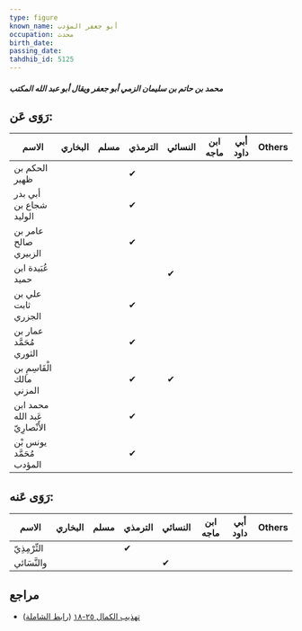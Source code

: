 ```yaml
---
type: figure
known_name: أبو جعفر المؤدب
occupation: محدث
birth_date:
passing_date:
tahdhib_id: 5125
---
```

##### محمد بن حاتم بن سليمان الزمي أبو جعفر ويقال أبو عبد الله المكتب

## رَوَى عَن:
| الاسم                           | البخاري | مسلم | الترمذي | النسائي | ابن ماجه | أبي داود | Others |
| ------------------------------- | ------- | ---- | ------- | ------- | -------- | -------- | ------ |
| الحكم بن ظهير                   |         |      | ✔       |         |          |          |        |
| أبي بدر شجاع بن الوليد          |         |      | ✔       |         |          |          |        |
| عامر بن صالح الزبيري            |         |      | ✔       |         |          |          |        |
| عُبَيدة ابن حميد                |         |      |         | ✔       |          |          |        |
| علي بن ثابت الجزري              |         |      | ✔       |         |          |          |        |
| عمار بن مُحَمَّد الثوري         |         |      | ✔       |         |          |          |        |
| الْقَاسِمِ بن مالك المزني       |         |      | ✔       | ✔       |          |          |        |
| محمد ابن عَبد الله الأَنْصارِيّ |         |      | ✔       |         |          |          |        |
| يونس بْن مُحَمَّد المؤدب        |         |      | ✔       |         |          |          |        |
## رَوَى عَنه:
| الاسم         | البخاري | مسلم | الترمذي | النسائي | ابن ماجه | أبي داود | Others |
| ------------- | ------- | ---- | ------- | ------- | -------- | -------- | ------ |
| التِّرْمِذِيّ |         |      | ✔       |         |          |          |        |
| والنَّسَائي   |         |      |         | ✔       |          |          |        |
## مراجع
- [تهذيب الكمال ٢٥-١٨](obsidian://open?vault=Tahdhib-al-Kamal&file=Figures/٥١٢٥-محمد%20بن%20حاتم%20بن%20سليمان%20الزمي%20أبو%20جعفر%20ويقال%20أبو%20عبد%20الله%20المكتب) ([رابط الشاملة](https://shamela.ws/book/3722/13111))